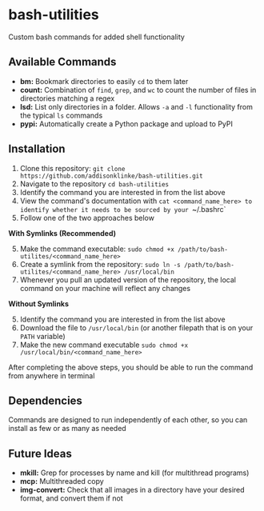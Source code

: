 # bash-utilities
Custom bash commands for added shell functionality

## Available Commands

* **bm:** Bookmark directories to easily `cd` to them later
* **count:** Combination of `find`, `grep`, and `wc` to count the number of files in directories matching a regex
* **lsd:** List only directories in a folder. Allows `-a` and `-l` functionality from the typical `ls` commands
* **pypi:** Automatically create a Python package and upload to PyPI

## Installation

1. Clone this repository: `git clone https://github.com/addisonklinke/bash-utilities.git`
2. Navigate to the repository `cd bash-utilities`
2. Identify the command you are interested in from the list above
3. View the command's documentation with `cat <command_name_here> to identify whether it needs to be sourced by your `~/.bashrc`
4. Follow one of the two approaches below

**With Symlinks (Recommended)**

5. Make the command executable: `sudo chmod +x /path/to/bash-utilites/<command_name_here>`
6. Create a symlink from the repository: `sudo ln -s /path/to/bash-utilites/<command_name_here> /usr/local/bin` 
7. Whenever you pull an updated version of the repository, the local command on your machine will reflect any changes

**Without Symlinks**

5. Identify the command you are interested in from the list above
6. Download the file to `/usr/local/bin` (or another filepath that is on your `PATH` variable)
7. Make the new command executable `sudo chmod +x /usr/local/bin/<command_name_here>`

After completing the above steps, you should be able to run the command from anywhere in terminal

## Dependencies 

Commands are designed to run independently of each other, so you can install as few or as many as needed

## Future Ideas

* **mkill:** Grep for processes by name and kill (for multithread programs)
* **mcp:** Multithreaded copy
* **img-convert:** Check that all images in a directory have your desired format, and convert them if not 

